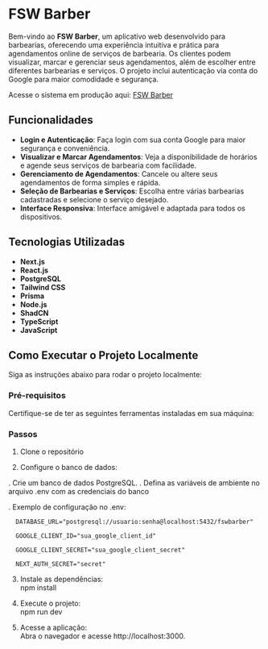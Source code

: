 # FSW Barber

Bem-vindo ao **FSW Barber**, um aplicativo web desenvolvido para barbearias, oferecendo uma experiência intuitiva e prática para agendamentos online de serviços de barbearia. Os clientes podem visualizar, marcar e gerenciar seus agendamentos, além de escolher entre diferentes barbearias e serviços. O projeto inclui autenticação via conta do Google para maior comodidade e segurança.

Acesse o sistema em produção aqui: [FSW Barber](https://barber-bay-one.vercel.app/)

## Funcionalidades

- **Login e Autenticação**: Faça login com sua conta Google para maior segurança e conveniência.
- **Visualizar e Marcar Agendamentos**: Veja a disponibilidade de horários e agende seus serviços de barbearia com facilidade.
- **Gerenciamento de Agendamentos**: Cancele ou altere seus agendamentos de forma simples e rápida.
- **Seleção de Barbearias e Serviços**: Escolha entre várias barbearias cadastradas e selecione o serviço desejado.
- **Interface Responsiva**: Interface amigável e adaptada para todos os dispositivos.

## Tecnologias Utilizadas

- **Next.js**
- **React.js**
- **PostgreSQL**
- **Tailwind CSS**
- **Prisma**
- **Node.js**
- **ShadCN**
- **TypeScript**
- **JavaScript**

## Como Executar o Projeto Localmente

Siga as instruções abaixo para rodar o projeto localmente:

### Pré-requisitos
  Certifique-se de ter as seguintes ferramentas instaladas em sua máquina:


### Passos
1. Clone o repositório

2. Configure o banco de dados:

  . Crie um banco de dados PostgreSQL.
  . Defina as variáveis de ambiente no arquivo .env com as credenciais do banco
  
  . Exemplo de configuração no .env:

      DATABASE_URL="postgresql://usuario:senha@localhost:5432/fswbarber"

      GOOGLE_CLIENT_ID="sua_google_client_id"

      GOOGLE_CLIENT_SECRET="sua_google_client_secret"

      NEXT_AUTH_SECRET="secret"

3. Instale as dependências:  
    npm install

4. Execute o projeto:  
    npm run dev

5. Acesse a aplicação:  
    Abra o navegador e acesse http://localhost:3000.
